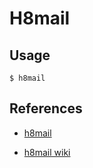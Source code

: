 # H8mail

## Usage

`$ h8mail`

## References

- [h8mail](https://github.com/khast3x/h8mail)

- [h8mail wiki](https://github.com/khast3x/h8mail/wiki)
